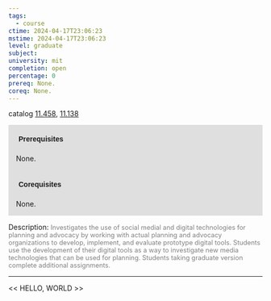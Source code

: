 ```yaml
---
tags:
  - course
ctime: 2024-04-17T23:06:23
mstime: 2024-04-17T23:06:23
level: graduate
subject: 
university: mit
completion: open
percentage: 0
prereq: None.
coreq: None.
---
```


catalog [11.458](http://student.mit.edu/catalog/m11c.html#11.458), [11.138](http://student.mit.edu/catalog/m11a.html#11.138)

<span style="display: block; padding: 15px; background-color: rgb(100, 100, 100, 0.2);"><font id="m_prereq588_0" style="display: block; font-family: Arial, sans-serif; font-weight: bold; padding: 5px">Prerequisites</font><br><span id="prereq588_0">None.</span></span>
<span style="display: block; padding: 15px; background-color: rgb(100, 100, 100, 0.2);"><font id="m_coreq588_0" style="display: block; font-family: Arial, sans-serif; font-weight: bold; padding: 5px">Corequisites</font><br><span id="coreq588_0">None.</span></span>

<font style="">Description:</font>
<font style="color: grey; font-size: 0.8rem;">Investigates the use of social medial and digital technologies for planning and advocacy by working with actual planning and advocacy organizations to develop, implement, and evaluate prototype digital tools. Students use the development of their digital tools as a way to investigate new media technologies that can be used for planning. Students taking graduate version complete additional assignments.</font>



---

<< HELLO, WORLD >>
